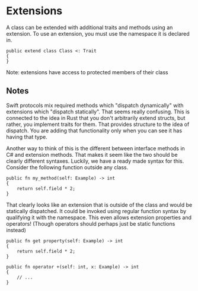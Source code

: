 # Extensions

A class can be extended with additional traits and methods using an extension. To use an extension, you must use the namespace it is declared in.

```azoth
public extend class Class <: Trait
{
}
```

Note: extensions have access to protected members of their class

## Notes

Swift protocols mix required methods which "dispatch dynamically" with extensions which "dispatch statically". That seems really confusing. This is connected to the idea in Rust that you don't arbitrarily extend structs, but rather, you implement traits for them. That provides structure to the idea of dispatch. You are adding that functionality only when you can see it has having that type.

Another way to think of this is the different between interface methods in C# and extension methods.  That makes it seem like the two should be clearly different syntaxes. Luckily, we have a ready made syntax for this. Consider the following function outside any class.

```azoth
public fn my_method(self: Example) -> int
{
    return self.field * 2;
}
```

That clearly looks like an extension that is outside of the class and would be statically dispatched. It could be invoked using regular function syntax by qualifying it with the namespace. This even allows extension properties and operators! (Though operators should perhaps just be static functions instead)

```azoth
public fn get property(self: Example) -> int
{
    return self.field * 2;
}

public fn operator +(self: int, x: Example) -> int
{
    // ...
}
```
